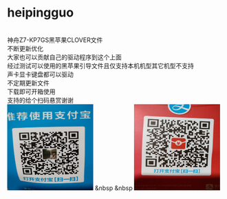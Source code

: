 # heipingguo
 </br>神舟Z7-KP7GS黑苹果CLOVER文件
</br>不断更新优化
</br>大家也可以贡献自己的驱动程序到这个上面
</br>经过测试可以使用的黑苹果引导文件且仅支持本机机型其它机型不支持
</br>声卡显卡键盘都可以驱动
</br>不定期更新文件
</br>下载即可开箱使用
</br>支持的给个扫码悬赏谢谢
</br><img src="2019-01-11_14-02-38_334.jpg"  alt="上海鲜花港 - 郁金香" height="200" width="200" />
&nbsp &nbsp <img src="2019-01-11_14-03-01_158.jpg"  alt="上海鲜花港 - 郁金香" height="200" width="200" />
